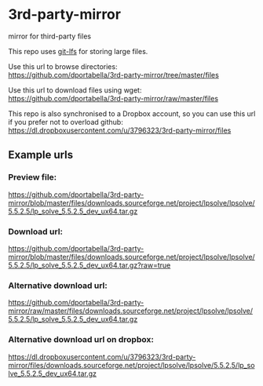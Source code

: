 # 3rd-party-mirror
mirror for third-party files

This repo uses [git-lfs](https://git-lfs.github.com/) for storing large files.

Use this url to browse directories:<br/>
https://github.com/dportabella/3rd-party-mirror/tree/master/files

Use this url to download files using wget:<br/>
https://github.com/dportabella/3rd-party-mirror/raw/master/files

This repo is also synchronised to a Dropbox account, so you can use this url if you prefer not to overload github:<br/>
https://dl.dropboxusercontent.com/u/3796323/3rd-party-mirror/files


## Example urls

### Preview file:
https://github.com/dportabella/3rd-party-mirror/blob/master/files/downloads.sourceforge.net/project/lpsolve/lpsolve/5.5.2.5/lp_solve_5.5.2.5_dev_ux64.tar.gz

### Download url:
https://github.com/dportabella/3rd-party-mirror/blob/master/files/downloads.sourceforge.net/project/lpsolve/lpsolve/5.5.2.5/lp_solve_5.5.2.5_dev_ux64.tar.gz?raw=true

### Alternative download url:
https://github.com/dportabella/3rd-party-mirror/raw/master/files/downloads.sourceforge.net/project/lpsolve/lpsolve/5.5.2.5/lp_solve_5.5.2.5_dev_ux64.tar.gz

### Alternative download url on dropbox:
https://dl.dropboxusercontent.com/u/3796323/3rd-party-mirror/files/downloads.sourceforge.net/project/lpsolve/lpsolve/5.5.2.5/lp_solve_5.5.2.5_dev_ux64.tar.gz
